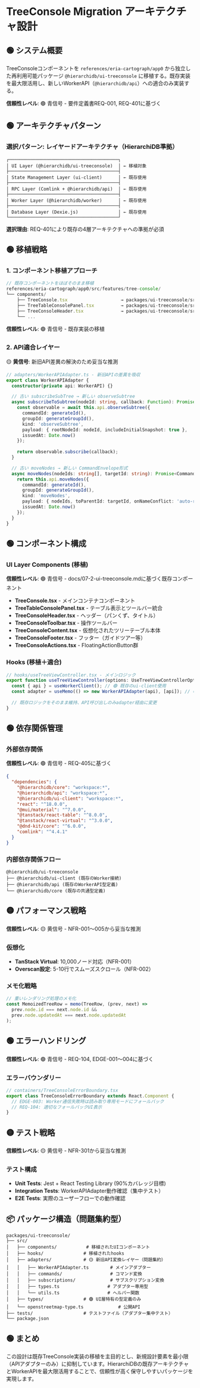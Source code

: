 # TreeConsole Migration アーキテクチャ設計

## 🟢 システム概要

TreeConsoleコンポーネントを `references/eria-cartograph/app0` から独立した再利用可能パッケージ `@hierarchidb/ui-treeconsole` に移植する。既存実装を最大限活用し、新しいWorkerAPI（`@hierarchidb/api`）への適合のみ実装する。

**信頼性レベル**: 🟢 青信号 - 要件定義書REQ-001, REQ-401に基づく

## 🟢 アーキテクチャパターン

### 選択パターン: レイヤードアーキテクチャ（HierarchiDB準拠）

```
┌─────────────────────────────────────────┐
│ UI Layer (@hierarchidb/ui-treeconsole)  │ ← 移植対象
├─────────────────────────────────────────┤
│ State Management Layer (ui-client)      │ ← 既存使用
├─────────────────────────────────────────┤
│ RPC Layer (Comlink + @hierarchidb/api)  │ ← 既存使用
├─────────────────────────────────────────┤
│ Worker Layer (@hierarchidb/worker)      │ ← 既存使用
├─────────────────────────────────────────┤
│ Database Layer (Dexie.js)               │ ← 既存使用
└─────────────────────────────────────────┘
```

**選択理由**: REQ-401により既存の4層アーキテクチャへの準拠が必須

## 🟢 移植戦略

### 1. コンポーネント移植アプローチ

```typescript
// 既存コンポーネントをほぼそのまま移植
references/eria-cartograph/app0/src/features/tree-console/
└── components/
    ├── TreeConsole.tsx                    → packages/ui-treeconsole/src/TreeConsole.tsx
    ├── TreeTableConsolePanel.tsx          → packages/ui-treeconsole/src/TreeTableConsolePanel.tsx  
    ├── TreeConsoleHeader.tsx              → packages/ui-treeconsole/src/components/TreeConsoleHeader.tsx
    └── ...
```

**信頼性レベル**: 🟢 青信号 - 既存実装の移植

### 2. API適合レイヤー

🟡 **黄信号**: 新旧API差異の解決のため妥当な推測

```typescript
// adapters/WorkerAPIAdapter.ts - 新旧APIの差異を吸収
export class WorkerAPIAdapter {
  constructor(private api: WorkerAPI) {}

  // 古い subscribeSubTree → 新しい observeSubtree
  async subscribeToSubtree(nodeId: string, callback: Function): Promise<() => void> {
    const observable = await this.api.observeSubtree({
      commandId: generateId(),
      groupId: generateGroupId(),
      kind: 'observeSubtree',
      payload: { rootNodeId: nodeId, includeInitialSnapshot: true },
      issuedAt: Date.now()
    });
    
    return observable.subscribe(callback);
  }

  // 古い moveNodes → 新しい CommandEnvelope形式
  async moveNodes(nodeIds: string[], targetId: string): Promise<CommandResult> {
    return this.api.moveNodes({
      commandId: generateId(),
      groupId: generateGroupId(),
      kind: 'moveNodes',
      payload: { nodeIds, toParentId: targetId, onNameConflict: 'auto-rename' },
      issuedAt: Date.now()
    });
  }
}
```

## 🟢 コンポーネント構成

### UI Layer Components (移植)

**信頼性レベル**: 🟢 青信号 - docs/07-2-ui-treeconsole.mdに基づく既存コンポーネント

- **TreeConsole.tsx** - メインコンテナコンポーネント
- **TreeTableConsolePanel.tsx** - テーブル表示とツールバー統合
- **TreeConsoleHeader.tsx** - ヘッダー（パンくず、タイトル）
- **TreeConsoleToolbar.tsx** - 操作ツールバー  
- **TreeConsoleContent.tsx** - 仮想化されたツリーテーブル本体
- **TreeConsoleFooter.tsx** - フッター（ガイドツアー等）
- **TreeConsoleActions.tsx** - FloatingActionButton群

### Hooks (移植＋適合)

```typescript
// hooks/useTreeViewController.tsx - メインロジック
export function useTreeViewController(options: UseTreeViewControllerOptions): TreeViewController {
  const { api } = useWorkerClient(); // 🟢 既存のui-client使用
  const adapter = useMemo(() => new WorkerAPIAdapter(api), [api]); // 🟡 適合レイヤー
  
  // 既存ロジックをそのまま維持、API呼び出しのみadapter経由に変更
}
```

## 🟢 依存関係管理

### 外部依存関係

**信頼性レベル**: 🟢 青信号 - REQ-405に基づく

```json
{
  "dependencies": {
    "@hierarchidb/core": "workspace:*",
    "@hierarchidb/api": "workspace:*", 
    "@hierarchidb/ui-client": "workspace:*",
    "react": "^18.0.0",
    "@mui/material": "^7.0.0",
    "@tanstack/react-table": "^8.0.0",
    "@tanstack/react-virtual": "^3.0.0",
    "@dnd-kit/core": "^6.0.0",
    "comlink": "^4.4.1"
  }
}
```

### 内部依存関係フロー

```
@hierarchidb/ui-treeconsole
├── @hierarchidb/ui-client (既存のWorker接続)
├── @hierarchidb/api (既存のWorkerAPI型定義)
└── @hierarchidb/core (既存の共通型定義)
```

## 🟡 パフォーマンス戦略

**信頼性レベル**: 🟡 黄信号 - NFR-001〜005から妥当な推測

### 仮想化

- **TanStack Virtual**: 10,000ノード対応（NFR-001）
- **Overscan設定**: 5-10行でスムーズスクロール（NFR-002）

### メモ化戦略

```typescript
// 重いレンダリング処理のメモ化
const MemoizedTreeRow = memo(TreeRow, (prev, next) => 
  prev.node.id === next.node.id && 
  prev.node.updatedAt === next.node.updatedAt
);
```

## 🟢 エラーハンドリング

**信頼性レベル**: 🟢 青信号 - REQ-104, EDGE-001〜004に基づく

### エラーバウンダリー

```typescript
// containers/TreeConsoleErrorBoundary.tsx
export class TreeConsoleErrorBoundary extends React.Component {
  // EDGE-003: Worker通信失敗時は読み取り専用モードにフォールバック
  // REQ-104: 適切なフォールバックUI表示
}
```

## 🟡 テスト戦略

**信頼性レベル**: 🟡 黄信号 - NFR-301から妥当な推測

### テスト構成

- **Unit Tests**: Jest + React Testing Library (90%カバレッジ目標)
- **Integration Tests**: WorkerAPIAdapter動作確認（集中テスト）
- **E2E Tests**: 実際のユーザーフローでの動作確認

## 📦 パッケージ構造（問題集約型）

```
packages/ui-treeconsole/
├── src/
│   ├── components/           # 移植されたUIコンポーネント
│   ├── hooks/               # 移植されたhooks
│   ├── adapters/            # 🟡 新旧API変換レイヤー（問題集約）
│   │   ├── WorkerAPIAdapter.ts        # メインアダプター
│   │   ├── commands/                  # コマンド変換
│   │   ├── subscriptions/             # サブスクリプション変換
│   │   ├── types.ts                  # アダプター専用型
│   │   └── utils.ts                  # ヘルパー関数
│   ├── types/               # 🟢 UI層特有の型定義のみ
│   └── openstreetmap-type.ts             # 公開API
├── tests/                   # テストファイル（アダプター集中テスト）
└── package.json
```

## 🟢 まとめ

この設計は既存TreeConsole実装の移植を主目的とし、新規設計要素を最小限（APIアダプターのみ）に抑制しています。HierarchiDBの既存アーキテクチャとWorkerAPIを最大限活用することで、信頼性が高く保守しやすいパッケージを実現します。